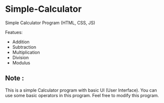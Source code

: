 # Simple-Calculator
Simple Calculator Program (HTML, CSS, JS)

Featues:
- Addition
- Subtraction
- Multiplication
- Division
- Modulus

Note : 
-
This is a simple Calculator program with basic UI (User Interface).
You can use some basic operators in this program.
Feel free to modify this program.
